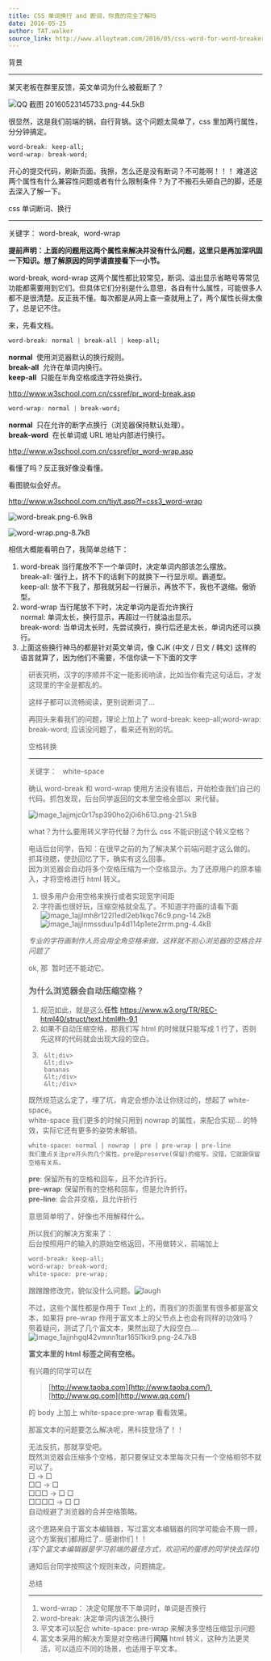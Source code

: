 ```yaml
---
title: CSS 单词换行 and 断词，你真的完全了解吗
date: 2016-05-25
author: TAT.walker
source_link: http://www.alloyteam.com/2016/05/css-word-for-word-breaker-do-you-really-understand/
---
```


<!-- {% raw %} - for jekyll -->

背景  

* * *

某天老板在群里反馈，英文单词为什么被截断了？ 

![QQ 截图 20160523145733.png-44.5kB](http://www.alloyteam.com/wp-content/uploads/auto_save_image/2016/05/104717l1Y.png "点击查看大图")

很显然，这是我们前端的锅，自行背锅。这个问题太简单了，css 里加两行属性，分分钟搞定。

```css
word-break: keep-all;
word-wrap: break-word;
```

开心的提交代码，刷新页面。我擦，怎么还是没有断词？不可能啊！！！ 难道这两个属性有什么兼容性问题或者有什么限制条件？为了不搬石头砸自己的脚，还是去深入了解一下。

css 单词断词、换行  

* * *

关键字： word-break,  word-wrap

**提前声明：上面的问题用这两个属性来解决并没有什么问题，这里只是再加深巩固一下知识。想了解原因的同学请直接看下一小节。**

word-break, word-wrap 这两个属性都比较常见，断词、溢出显示省略号等常见功能都需要用到它们。但具体它们分别是什么意思，各自有什么属性，可能很多人都不是很清楚。反正我不懂。每次都是从网上查一查就用上了，两个属性长得太像了，总是记不住。

来，先看文档。

```css
word-break: normal | break-all | keep-all;
```

**normal**  使用浏览器默认的换行规则。   
**break-all**  允许在单词内换行。   
**keep-all**  只能在半角空格或连字符处换行。

<http://www.w3school.com.cn/cssref/pr_word-break.asp>

```css
word-wrap: normal | break-word;
```

**normal**  只在允许的断字点换行（浏览器保持默认处理）。   
**break-word**  在长单词或 URL 地址内部进行换行。

<http://www.w3school.com.cn/cssref/pr_word-wrap.asp>

看懂了吗？反正我好像没看懂。

看图貌似会好点。

<http://www.w3school.com.cn/tiy/t.asp?f=css3_word-wrap> 

![word-break.png-6.9kB](http://www.alloyteam.com/wp-content/uploads/auto_save_image/2016/05/104717Tfq.png "点击查看大图")

![word-wrap.png-8.7kB](http://www.alloyteam.com/wp-content/uploads/auto_save_image/2016/05/104717zmN.png)

相信大概能看明白了，我简单总结下：

1.  word-break 当行尾放不下一个单词时，决定单词内部该怎么摆放。   
    break-all: 强行上，挤不下的话剩下的就换下一行显示呗。霸道型。   
    keep-all: 放不下我了，那我就另起一行展示，再放不下，我也不退缩。傲骄型。
2.  word-wrap 当行尾放不下时，决定单词内是否允许换行   
    normal: 单词太长，换行显示，再超过一行就溢出显示。   
    break-word: 当单词太长时，先尝试换行，换行后还是太长，单词内还可以换行。
3.  上面这些换行神马的都是针对英文单词，像 CJK (中文 / 日文 / 韩文) 这样的语言就算了，因为他们不需要，不信你读一下下面的文字

> 研表究明，汉字的序顺并不定一能影阅响读，比如当你看完这句话后，才发这现里的字全是都乱的。
>
> 这样子都可以流畅阅读，更别说断词了...
>
> 再回头来看我们的问题，理论上加上了 word-break: keep-all;word-wrap: break-word; 应该没问题了，看来还有别的坑。
>
> 空格转换  
>
> * * *
>
> 关键字：   white-space
>
> 确认 word-break 和 word-wrap 使用方法没有错后，开始检查我们自己的代码。抓包发现，后台同学返回的文本里空格全部以  来代替。 
>
> ![image_1ajjmjc0r17sp390ho2j0i6h613.png-21.5kB](http://www.alloyteam.com/wp-content/uploads/auto_save_image/2016/05/104717juI.png)
>
> what？为什么要用转义字符代替？为什么 css 不能识别这个转义空格？
>
> 电话后台同学，告知：在很早之前的为了解决某个前端问题才这么做的。   
> 抓耳挠腮，使劲回忆了下，确实有这么回事。   
> 因为浏览器会自动将多个空格压缩为一个空格显示。为了还原用户的原本输入，才将空格进行 html 转义。
>
> 1.  很多用户会用空格来换行或者实现宽字间距
> 2.  字符画也很好玩，压缩空格就全乱了。不知道字符画的请看下面   
>     ![image_1ajjlmh8r122l1edl2eb1kqc76c9.png-14.2kB](http://www.alloyteam.com/wp-content/uploads/auto_save_image/2016/05/104717kAZ.png)   
>     ![image_1ajjlnmssduu1p4d114p1ete2rrm.png-4.4kB](http://www.alloyteam.com/wp-content/uploads/auto_save_image/2016/05/104717kAN.png)
>
> _专业的字符画制作人员会用全角空格来做，这样就不担心浏览器的空格合并问题了_
>
> ok, 那  暂时还不能动它。
>
> ### 为什么浏览器会自动压缩空格？
>
> 1.  规范如此，就是这么**任性** <https://www.w3.org/TR/REC-html40/struct/text.html#h-9.1>
> 2.  如果不自动压缩空格，那我们写 html 的时候就只能写成 1 行了，否则先这样的代码就会出现大段的空白。
> 3.      &lt;div>
>         &lt;div>
>         bananas
>         &lt;/div>
>         &lt;/div>
>
> 既然规范这么定了，埋了坑，肯定会想办法让你绕过的，想起了 white-space。  
> white-space 我们更多的时候只用到 nowrap 的属性，来配合实现... 的特效，实际它还有更多的姿势未解锁。
>
>     white-space: normal | nowrap | pre | pre-wrap | pre-line 
>     我们重点关注pre开头的几个属性。pre是preserve(保留)的缩写。没错，它就跟保留空格有关系。
>
> **pre**: 保留所有的空格和回车，且不允许折行。   
> **pre-wrap**: 保留所有的空格和回车，但是允许折行。   
> **pre-line**: 会合并空格，且允许折行
>
> 意思简单明了，好像也不用解释什么。
>
> 所以我们的解决方案来了：   
> 后台按照用户的输入的原始空格返回，不用做转义，前端加上
>
> ```css
> word-break: keep-all;
> word-wrap: break-word;
> white-space: pre-wrap;
> ```
>
> 蹭蹭蹭修改完，貌似没什么问题。![laugh](http://www.alloyteam.com/wp-content/plugins/ckeditor-for-wordpress/ckeditor/plugins/smiley/images/teeth_smile.png "laugh")
>
> 不过，这些个属性都是作用于 Text 上的，而我们的页面里有很多都是富文本，如果将 pre-wrap 作用于富文本上的父节点上也会有同样的功效吗？   
> 带着疑问，测试了几个富文本，果然出现了大段空白....   
> ![image_1ajjnhgql42vmnn1tar165l1kir9.png-24.7kB](http://www.alloyteam.com/wp-content/uploads/auto_save_image/2016/05/104717DCN.png)
>
> **富文本里的 html 标签之间有空格。**
>
> 有兴趣的同学可以在
>
> > [http://www.taoba.com](http://www.taoba.com/)   
> > [http://www.qq.com](http://www.qq.com/)
>
> 的 body 上加上 white-space:pre-wrap 看看效果。
>
> 那富文本的问题要怎么解决呢，黑科技登场了！！
>
> 无法反抗，那就享受吧。   
> 既然浏览器会压缩多个空格，那只要保证文本里每次只有一个空格相邻不就可以了。   
> □ -> □   
> □□ -> □    
> □□□ -> □ □   
> □□□□ -> □ □    
> 自动规避了浏览器的合并空格策略。
>
> 这个思路来自于富文本编辑器，写过富文本编辑器的同学可能会不屑一顾，这个方案我们都用烂了.. 感谢你们！！   
> _(写个富文本编辑器是学习前端的最佳方式，欢迎闲的蛋疼的同学快去踩坑)_
>
> 通知后台同学按照这个规则来改，问题搞定。
>
> 总结  
>
> * * *
>
> 1.  word-wrap： 决定句尾放不下单词时，单词是否换行
> 2.  word-break: 决定单词内该怎么换行
> 3.  平文本可以配合 white-space: pre-wrap 来解决多空格压缩显示问题
> 4.  富文本采用的解决方案是对空格进行**间隔** html 转义，这种方法更灵活，可以适应不同的场景，也适用于平文本。


<!-- {% endraw %} - for jekyll -->